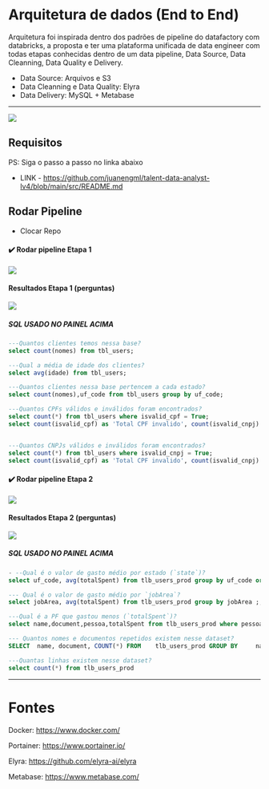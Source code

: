 # Arquitetura de dados (End to End)

Arquitetura foi inspirada dentro dos padrões de pipeline do datafactory com databricks, a proposta e ter uma plataforma unificada de data engineer com todas etapas conhecidas dentro de um data pipeline, Data Source, Data Cleanning, Data Quality e Delivery. 

* Data Source: Arquivos e S3
* Data Cleanning e Data Quality: Elyra
* Data Delivery: MySQL + Metabase


---

![](https://github.com/juanengml/talent-data-analyst-lv4/raw/main/src/Arquitetura%20de%20Dados.png)

## Requisitos 

PS: Siga o passo a passo no linka abaixo

* LINK - https://github.com/juanengml/talent-data-analyst-lv4/blob/main/src/README.md

  
## Rodar Pipeline
  - Clocar Repo 

#### ✔️ Rodar pipeline Etapa 1

![](https://github.com/juanengml/talent-data-analyst-lv4/raw/main/Etapa%201/2021-12-11-23-43-07.gif)
  
#### Resultados Etapa 1 (perguntas)
![](https://github.com/juanengml/talent-data-analyst-lv4/raw/main/Etapa%201/Resultados%20Etapa%201.PNG)

##### SQL USADO NO PAINEL ACIMA 

``` sql
---Quantos clientes temos nessa base?
select count(nomes) from tbl_users;

---Qual a média de idade dos clientes?
select avg(idade) from tbl_users;

---Quantos clientes nessa base pertencem a cada estado?
select count(nomes),uf_code from tbl_users group by uf_code;

---Quantos CPFs válidos e inválidos foram encontrados?
select count(*) from tbl_users where isvalid_cpf = True;
select count(isvalid_cpf) as 'Total CPF invalido', count(isvalid_cnpj) as "Total CNPJ invalido" from tbl_users where isvalid_cpf = False and isvalid_cnpj = False


---Quantos CNPJs válidos e inválidos foram encontrados?
select count(*) from tbl_users where isvalid_cnpj = True;
select count(isvalid_cpf) as 'Total CPF invalido', count(isvalid_cnpj) as "Total CNPJ invalido" from tbl_users where isvalid_cpf = False and isvalid_cnpj = False

```


#### ✔️ Rodar pipeline Etapa 2
![](https://github.com/juanengml/talent-data-analyst-lv4/raw/main/Etapa%202/Etapa%202%20-%20Running.gif)


#### Resultados Etapa 2 (perguntas)
![](https://github.com/juanengml/talent-data-analyst-lv4/raw/main/Etapa%202/Resultado%20Etapa%202.gif)

##### SQL USADO NO PAINEL ACIMA

``` sql 
- --Qual é o valor de gasto médio por estado (`state`)?
select uf_code, avg(totalSpent) from tlb_users_prod group by uf_code order by  uf_code desc;

--- Qual é o valor de gasto médio por `jobArea`?
select jobArea, avg(totalSpent) from tlb_users_prod group by jobArea ;,

---Qual é a PF que gastou menos (`totalSpent`)?
select name,document,pessoa,totalSpent from tlb_users_prod where pessoa = 'FISICA' order by totalSpent asc limit 1;

--- Quantos nomes e documentos repetidos existem nesse dataset?
SELECT  name, document, COUNT(*) FROM    tlb_users_prod GROUP BY     name, document HAVING      COUNT(*) > 1

---Quantas linhas existem nesse dataset?
select count(*) from tlb_users_prod

```
--- 


# Fontes 

Docker: https://www.docker.com/

Portainer: https://www.portainer.io/

Elyra: https://github.com/elyra-ai/elyra

Metabase: https://www.metabase.com/



